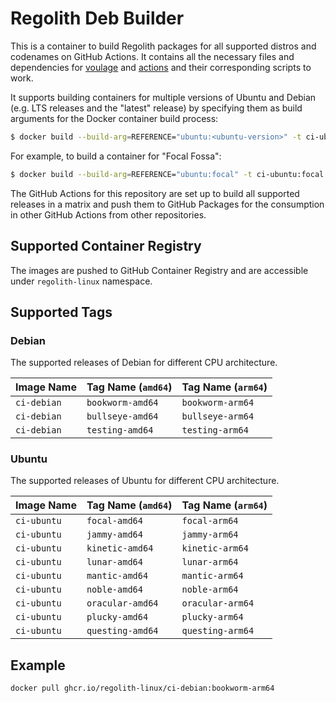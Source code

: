 # Regolith Deb Builder

This is a container to build Regolith packages for all supported distros and
codenames on GitHub Actions. It contains all the necessary files and dependencies
for [voulage] and [actions] and their corresponding scripts to work.

It supports building containers for multiple versions of Ubuntu and Debian (e.g.
LTS releases and the "latest" release) by specifying them as build arguments for
the Docker container build process:

```bash
$ docker build --build-arg=REFERENCE="ubuntu:<ubuntu-version>" -t ci-ubuntu:<ubuntu-version> .
```

For example, to build a container for "Focal Fossa":

```bash
$ docker build --build-arg=REFERENCE="ubuntu:focal" -t ci-ubuntu:focal .
```

The GitHub Actions for this repository are set up to build all supported releases
in a matrix and push them to GitHub Packages for the consumption in other GitHub
Actions from other repositories.

## Supported Container Registry

The images are pushed to GitHub Container Registry and are accessible under
`regolith-linux` namespace.

## Supported Tags

### Debian

The supported releases of Debian for different CPU architecture.

| Image Name  | Tag Name (`amd64`) | Tag Name (`arm64`) |
|:------------|:-------------------|--------------------|
| `ci-debian` | `bookworm-amd64`   | `bookworm-arm64`   |
| `ci-debian` | `bullseye-amd64`   | `bullseye-arm64`   |
| `ci-debian` | `testing-amd64`    | `testing-arm64`    |

### Ubuntu

The supported releases of Ubuntu for different CPU architecture.

| Image Name  | Tag Name (`amd64`) | Tag Name (`arm64`) |
|:------------|:-------------------|--------------------|
| `ci-ubuntu` | `focal-amd64`      | `focal-arm64`      |
| `ci-ubuntu` | `jammy-amd64`      | `jammy-arm64`      |
| `ci-ubuntu` | `kinetic-amd64`    | `kinetic-arm64`    |
| `ci-ubuntu` | `lunar-amd64`      | `lunar-arm64`      |
| `ci-ubuntu` | `mantic-amd64`     | `mantic-arm64`     |
| `ci-ubuntu` | `noble-amd64`      | `noble-arm64`      |
| `ci-ubuntu` | `oracular-amd64`   | `oracular-arm64`   |
| `ci-ubuntu` | `plucky-amd64`     | `plucky-arm64`     |
| `ci-ubuntu` | `questing-amd64`   | `questing-arm64`   |

## Example

```bash
docker pull ghcr.io/regolith-linux/ci-debian:bookworm-arm64
```

[voulage]: https://github.com/regolith-linux/voulage
[actions]: https://github.com/regolith-linux/actions
